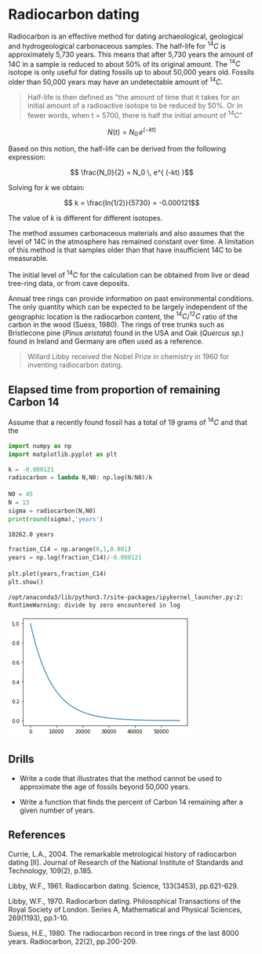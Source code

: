 # Radiocarbon dating

Radiocarbon is an effective method for dating archaeological, geological and hydrogeological carbonaceous samples. The half-life for $^{14}C$ is approximately 5,730 years. This means that after 5,730 years the amount of 14C in a sample is reduced to about 50% of its original amount. The $^{14}C$ isotope is only useful for dating fossils up to about 50,000 years old. Fossils older than 50,000 years may have an undetectable amount of $^{14}C$. 

>Half-life is then defined as "the amount of time that it takes for an initial amount of a radioactive isotope to be reduced by 50%. Or in fewer words, when t = 5700, there is half the initial amount of $^{14}C$"

$$ N(t) = N_0 \, e^{ (-kt) }$$


Based on this notion, the half-life can be derived from the following expression:

$$ \frac{N_0}{2} = N_0 \, e^{ (-kt) }$$


Solving for $k$ we obtain:

$$ k = \frac{ln(1/2)}{5730} = -0.000121$$

The value of $k$ is different for different isotopes.

The method assumes carbonaceous materials and also assumes that the level of 14C in the atmosphere has remained constant over time. A limitation of this method is that samples older than that have insufficient 14C to be measurable.

The initial level of $^{14}C$ for the calculation can be obtained from live or dead tree-ring data, or from cave deposits.

Annual tree rings can provide information on past environmental conditions. The only quantity which can be expected to be largely independent of the geographic location is the radiocarbon content, the $^{14}C$/$^{12}C$ ratio of the carbon in the wood (Suess, 1980). The rings of tree trunks such as Bristlecone pine (*Pinus aristata*) found in the USA and Oak (*Quercus sp.*) found in Ireland and Germany are often used as a reference. 

> Willard Libby received the Nobel Prize in chemistry in 1960 for inventing radiocarbon dating.

## Elapsed time from proportion of remaining Carbon 14
Assume that a recently found fossil has a total of 19 grams of $^{14}C$ and that the 


```python
import numpy as np
import matplotlib.pyplot as plt

```


```python
k = -0.000121
radiocarbon = lambda N,N0: np.log(N/N0)/k

N0 = 45
N = 13
sigma = radiocarbon(N,N0)
print(round(sigma),'years')

```

    10262.0 years



```python
fraction_C14 = np.arange(0,1,0.001)
years = np.log(fraction_C14)/-0.000121

plt.plot(years,fraction_C14)
plt.show()

```

    /opt/anaconda3/lib/python3.7/site-packages/ipykernel_launcher.py:2: RuntimeWarning: divide by zero encountered in log
      



![png](radiocarbon_dating_files/radiocarbon_dating_4_1.png)


## Drills

- Write a code that illustrates that the method cannot be used to approximate the age of fossils beyond 50,000 years.

- Write a function that finds the percent of Carbon 14 remaining after a given number of years.


## References

Currie, L.A., 2004. The remarkable metrological history of radiocarbon dating [II]. Journal of Research of the National Institute of Standards and Technology, 109(2), p.185.

Libby, W.F., 1961. Radiocarbon dating. Science, 133(3453), pp.621-629.

Libby, W.F., 1970. Radiocarbon dating. Philosophical Transactions of the Royal Society of London. Series A, Mathematical and Physical Sciences, 269(1193), pp.1-10.

Suess, H.E., 1980. The radiocarbon record in tree rings of the last 8000 years. Radiocarbon, 22(2), pp.200-209.

